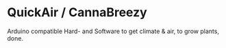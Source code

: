 # QuickAir / CannaBreezy
Arduino compatible Hard- and Software to get climate &amp; air, to grow plants, done.
